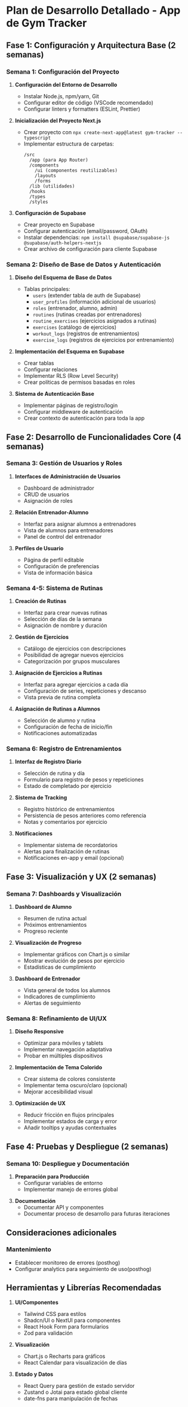 # Plan de Desarrollo Detallado - App de Gym Tracker

## Fase 1: Configuración y Arquitectura Base (2 semanas)

### Semana 1: Configuración del Proyecto
1. **Configuración del Entorno de Desarrollo**
   - Instalar Node.js, npm/yarn, Git
   - Configurar editor de código (VSCode recomendado)
   - Configurar linters y formatters (ESLint, Prettier)

2. **Inicialización del Proyecto Next.js**
   - Crear proyecto con `npx create-next-app@latest gym-tracker --typescript`
   - Implementar estructura de carpetas:
     ```
     /src
       /app (para App Router)
       /components
         /ui (componentes reutilizables)
         /layouts
         /forms
       /lib (utilidades)
       /hooks
       /types
       /styles
     ```

3. **Configuración de Supabase**
   - Crear proyecto en Supabase
   - Configurar autenticación (email/password, OAuth)
   - Instalar dependencias: `npm install @supabase/supabase-js @supabase/auth-helpers-nextjs`
   - Crear archivo de configuración para cliente Supabase

### Semana 2: Diseño de Base de Datos y Autenticación

1. **Diseño del Esquema de Base de Datos**
   - Tablas principales:
     - `users` (extender tabla de auth de Supabase)
     - `user_profiles` (información adicional de usuarios)
     - `roles` (entrenador, alumno, admin)
     - `routines` (rutinas creadas por entrenadores)
     - `routine_exercises` (ejercicios asignados a rutinas)
     - `exercises` (catálogo de ejercicios)
     - `workout_logs` (registros de entrenamientos)
     - `exercise_logs` (registros de ejercicios por entrenamiento)

2. **Implementación del Esquema en Supabase**
   - Crear tablas
   - Configurar relaciones
   - Implementar RLS (Row Level Security)
   - Crear políticas de permisos basadas en roles

3. **Sistema de Autenticación Base**
   - Implementar páginas de registro/login
   - Configurar middleware de autenticación
   - Crear contexto de autenticación para toda la app

## Fase 2: Desarrollo de Funcionalidades Core (4 semanas)

### Semana 3: Gestión de Usuarios y Roles

1. **Interfaces de Administración de Usuarios**
   - Dashboard de administrador
   - CRUD de usuarios
   - Asignación de roles

2. **Relación Entrenador-Alumno**
   - Interfaz para asignar alumnos a entrenadores
   - Vista de alumnos para entrenadores
   - Panel de control del entrenador

3. **Perfiles de Usuario**
   - Página de perfil editable
   - Configuración de preferencias
   - Vista de información básica

### Semana 4-5: Sistema de Rutinas

1. **Creación de Rutinas**
   - Interfaz para crear nuevas rutinas
   - Selección de días de la semana
   - Asignación de nombre y duración

2. **Gestión de Ejercicios**
   - Catálogo de ejercicios con descripciones
   - Posibilidad de agregar nuevos ejercicios
   - Categorización por grupos musculares

3. **Asignación de Ejercicios a Rutinas**
   - Interfaz para agregar ejercicios a cada día
   - Configuración de series, repeticiones y descanso
   - Vista previa de rutina completa

4. **Asignación de Rutinas a Alumnos**
   - Selección de alumno y rutina
   - Configuración de fecha de inicio/fin
   - Notificaciones automatizadas

### Semana 6: Registro de Entrenamientos

1. **Interfaz de Registro Diario**
   - Selección de rutina y día
   - Formulario para registro de pesos y repeticiones
   - Estado de completado por ejercicio

2. **Sistema de Tracking**
   - Registro histórico de entrenamientos
   - Persistencia de pesos anteriores como referencia
   - Notas y comentarios por ejercicio

3. **Notificaciones**
   - Implementar sistema de recordatorios
   - Alertas para finalización de rutinas
   - Notificaciones en-app y email (opcional)

## Fase 3: Visualización y UX (2 semanas)

### Semana 7: Dashboards y Visualización

1. **Dashboard de Alumno**
   - Resumen de rutina actual
   - Próximos entrenamientos
   - Progreso reciente

2. **Visualización de Progreso**
   - Implementar gráficos con Chart.js o similar
   - Mostrar evolución de pesos por ejercicio
   - Estadísticas de cumplimiento

3. **Dashboard de Entrenador**
   - Vista general de todos los alumnos
   - Indicadores de cumplimiento
   - Alertas de seguimiento

### Semana 8: Refinamiento de UI/UX

1. **Diseño Responsive**
   - Optimizar para móviles y tablets
   - Implementar navegación adaptativa
   - Probar en múltiples dispositivos

2. **Implementación de Tema Colorido**
   - Crear sistema de colores consistente
   - Implementar tema oscuro/claro (opcional)
   - Mejorar accesibilidad visual

3. **Optimización de UX**
   - Reducir fricción en flujos principales
   - Implementar estados de carga y error
   - Añadir tooltips y ayudas contextuales

## Fase 4: Pruebas y Despliegue (2 semanas)

<!-- ### Semana 9: Pruebas -->

<!-- 1. **Pruebas Unitarias y de Integración**
   - Escribir tests para componentes clave
   - Probar flujos de autenticación
   - Validar lógica de negocio -->
<!-- 
2. **Pruebas de Usuario**
   - Reclutar pequeño grupo de prueba
   - Recopilar feedback
   - Implementar mejoras basadas en feedback -->

<!-- 3. **Optimización de Rendimiento**
   - Análisis de Lighthouse
   - Optimización de carga de página
   - Reducción de bundle size -->

### Semana 10: Despliegue y Documentación

1. **Preparación para Producción**
   - Configurar variables de entorno
   - Implementar manejo de errores global
   <!-- - Realizar auditoría de seguridad -->

<!-- 2. **Despliegue**
   - Configurar CI/CD con GitHub Actions
   - Desplegar en Vercel o similar
   - Configurar dominio personalizado -->

3. **Documentación**
   - Documentar API y componentes
   <!-- - Crear guía de usuario -->
   - Documentar proceso de desarrollo para futuras iteraciones

## Consideraciones adicionales
<!-- 
### Escalabilidad
- Implementar estrategias de caché para mejorar rendimiento
- Optimizar consultas a base de datos
- Considerar arquitectura serverless para APIs -->

### Mantenimiento
- Establecer monitoreo de errores (posthog)
- Configurar analytics para seguimiento de uso(posthog)
<!-- - Planificar futuras iteraciones basadas en feedback -->

## Herramientas y Librerías Recomendadas

1. **UI/Componentes**
   - Tailwind CSS para estilos
   - Shadcn/UI o NextUI para componentes
   - React Hook Form para formularios
   - Zod para validación

2. **Visualización**
   - Chart.js o Recharts para gráficos
   - React Calendar para visualización de días

3. **Estado y Datos**
   - React Query para gestión de estado servidor
   - Zustand o Jotai para estado global cliente
   - date-fns para manipulación de fechas

<!-- 4. **Deployment**
   - Vercel para hosting
   - GitHub para repositorio
   - GitHub Actions para CI/CD -->
